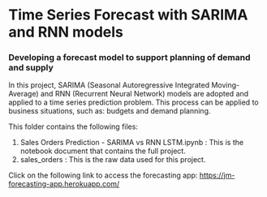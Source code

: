 # Time Series Forecast with SARIMA and RNN models

### Developing a forecast model to support planning of demand and supply

In this project, SARIMA (Seasonal Autoregressive Integrated Moving-Average) and RNN (Recurrent Neural Network) models are adopted and applied to a time series prediction problem. This process can be applied to business situations, such as: budgets and demand planning.

This folder contains the following files:
1. Sales Orders Prediction - SARIMA vs RNN LSTM.ipynb : This is the notebook document that contains the full project.
2. sales_orders : This is the raw data used for this project.

Click on the following link to access the forecasting app:
https://jm-forecasting-app.herokuapp.com/ 
